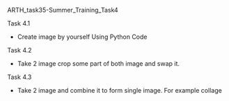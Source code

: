 ARTH_task35-Summer_Training_Task4

Task 4.1
- Create image by yourself Using Python Code

Task 4.2
- Take 2 image crop some part of both image and swap it.

Task 4.3
- Take 2 image and combine it to form single image. For example collage
